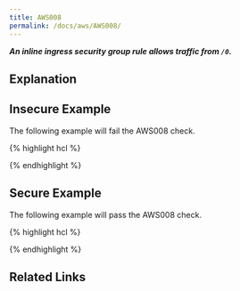 ```yaml
---
title: AWS008
permalink: /docs/aws/AWS008/
---
```


***An inline ingress security group rule allows traffic from `/0`.***

## Explanation



## Insecure Example

The following example will fail the AWS008 check.

{% highlight hcl %}

{% endhighlight %}

## Secure Example

The following example will pass the AWS008 check.

{% highlight hcl %}

{% endhighlight %}

## Related Links


